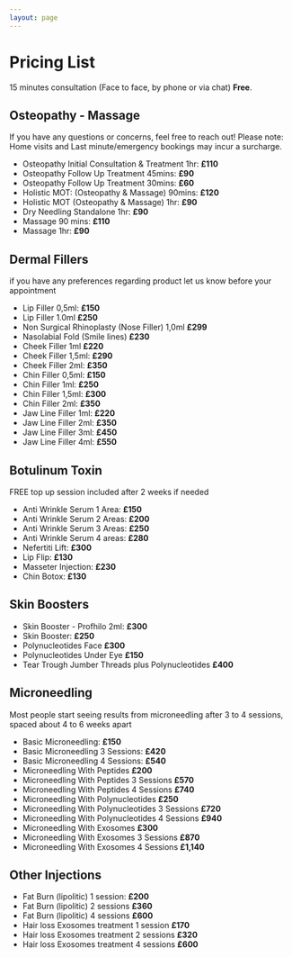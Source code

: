 ```yaml
---
layout: page
---
```

# Pricing List
15 minutes consultation (Face to face, by phone or  via chat) **Free**.

## Osteopathy - Massage
If you have any questions or concerns, feel free to reach out! Please note: Home visits and Last minute/emergency bookings may incur a surcharge.
- Osteopathy Initial Consultation & Treatment 1hr: **£110**
- Osteopathy Follow Up Treatment 45mins: **£90**
- Osteopathy Follow Up Treatment 30mins: **£60**
- Holistic MOT: (Osteopathy & Massage) 90mins: **£120**
- Holistic MOT (Osteopathy & Massage) 1hr: **£90**
- Dry Needling Standalone 1hr: **£90**
- Massage 90 mins: **£110**
- Massage 1hr: **£90**

## Dermal Fillers
if you have any preferences regarding product let us know before your appointment
- Lip Filler 0,5ml: **£150**
- Lip Filler 1.0ml **£250**
- Non Surgical Rhinoplasty (Nose Filler) 1,0ml **£299**
- Nasolabial Fold (Smile lines) **£230**
- Cheek Filler 1ml **£220**
- Cheek Filler 1,5ml: **£290**
- Cheek Filler 2ml: **£350**
- Chin Filler 0,5ml: **£150**
- Chin Filler 1ml: **£250**
- Chin Filler 1,5ml: **£300**
- Chin Filler 2ml: **£350**
- Jaw Line Filler 1ml: **£220**
- Jaw Line Filler 2ml: **£350**
- Jaw Line Filler 3ml: **£450**
- Jaw Line Filler 4ml: **£550**

## Botulinum Toxin
FREE top up session included after 2 weeks if needed
- Anti Wrinkle Serum 1 Area: **£150**
- Anti Wrinkle Serum 2 Areas: **£200**
- Anti Wrinkle Serum 3 Areas: **£250**
- Anti Wrinkle Serum 4 areas: **£280**
- Nefertiti Lift: **£300**
- Lip Flip: **£130**
- Masseter Injection: **£230**
- Chin Botox: **£130**

## Skin Boosters
- Skin Booster - Profhilo 2ml: **£300**
- Skin Booster: **£250**
- Polynucleotides Face **£300**
- Polynucleotides Under Eye **£150**
- Tear Trough Jumber Threads plus Polynucleotides **£400**

## Microneedling
Most people start seeing results from microneedling after 3 to 4 sessions, spaced about 4 to 6 weeks apart
- Basic Microneedling: **£150**
- Basic Microneedling 3 Sessions: **£420**
- Basic Microneedling 4 Sessions: **£540**
- Microneedling With Peptides **£200**
- Microneedling With Peptides 3 Sessions **£570**
- Microneedling With Peptides 4 Sessions **£740**
- Microneedling With Polynucleotides **£250**
- Microneedling With Polynucleotides 3 Sessions **£720**
- Microneedling With Polynucleotides 4 Sessions **£940**
- Microneedling With Exosomes **£300**
- Microneedling With Exosomes 3 Sessions **£870**
- Microneedling With Exosomes 4 Sessions **£1,140**

## Other Injections
- Fat Burn (lipolitic) 1 session: **£200**
- Fat Burn (lipolitic) 2 sessions **£360**
- Fat Burn (lipolitic) 4 sessions **£600**
- Hair loss Exosomes treatment 1 session **£170**
- Hair loss Exosomes treatment 2 sessions **£320**
- Hair loss Exosomes treatment 4 sessions **£600**






